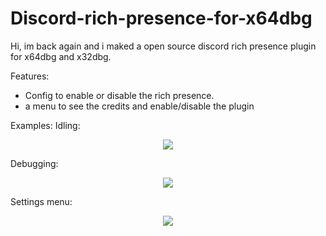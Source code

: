 # Discord-rich-presence-for-x64dbg
Hi, im back again and i maked a open source discord rich presence plugin for x64dbg and x32dbg.


Features:
- Config to enable or disable the rich presence.
- a menu to see the credits and enable/disable the plugin

Examples:  Idling:
<p align="center">
  <img src="https://i.imgur.com/DGOfxeL.png">
</p>
Debugging:
<p align="center">
  <img src="https://i.imgur.com/2rotQVc.png">
</p>
Settings menu:
<p align="center">
  <img src="https://i.imgur.com/Y8RNf1d.png">
</p>

 
